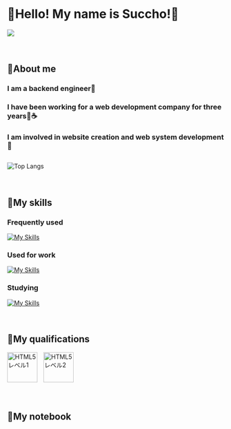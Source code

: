 # 🥦Hello! My name is Succho!🥦
![](https://komarev.com/ghpvc/?username=succho&color=green)

　
## 🐶About me
### I am a backend engineer🌻
### I have been working for a web development company for three years🍪☕
### I am involved in website creation and web system development🐉
##
![Top Langs](https://github-readme-stats.vercel.app/api/top-langs/?username=succho&layout=compact)

　　
## 🍳My skills
### Frequently used
[![My Skills](https://skillicons.dev/icons?i=php,laravel,js,html,css,docker,mysql,vscode)](https://skillicons.dev)

### Used for work
[![My Skills](https://skillicons.dev/icons?i=ts,firebase,jest,nodejs,githubactions)](https://skillicons.dev)

### Studying
[![My Skills](https://skillicons.dev/icons?i=vue,nuxtjs)](https://skillicons.dev)

　
## 🧦My qualifications
<img src="https://html5exam.jp/outline/img/img_lv01.png" alt="HTML5レベル1" width="70px">　<img src="https://html5exam.jp/outline/img/img_lv02.png" alt="HTML5レベル2" width="70px">

　
## 📒My notebook
